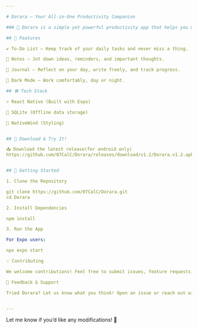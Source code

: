 ```yaml
---

# Dorara – Your All-in-One Productivity Companion

### 🚀 Dorara is a simple yet powerful productivity app that helps you manage tasks, take notes, and maintain a journal – all in one place!

## 📌 Features

✔️ To-Do List – Keep track of your daily tasks and never miss a thing.

📝 Notes – Jot down ideas, reminders, and important thoughts.

📖 Journal – Reflect on your day, write freely, and track progress.

🌙 Dark Mode – Work comfortably, day or night.

## 🛠 Tech Stack

⚛️ React Native (Built with Expo)

📂 SQLite (Offline data storage)

🎨 NativeWind (Styling)


## 📲 Download & Try It!

📥 Download the latest release(for android only)
https://github.com/07CalC/Dorara/releases/download/v1.2/Dorara.v1.2.apk


## 🚀 Getting Started

1. Clone the Repository

git clone https://github.com/07CalC/Dorara.git
cd Dorara

2. Install Dependencies

npm install

3. Run the App

For Expo users:

npx expo start

💡 Contributing

We welcome contributions! Feel free to submit issues, feature requests, or pull requests.

📩 Feedback & Support

Tried Dorara? Let us know what you think! Open an issue or reach out with feedback.


---
```


Let me know if you’d like any modifications! 🚀
